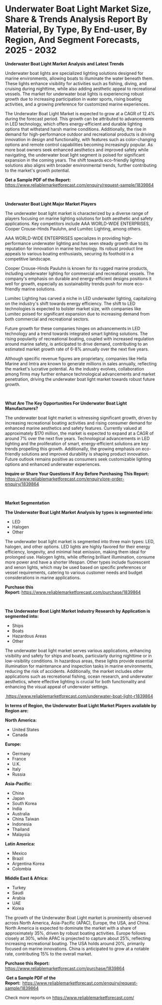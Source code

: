 <p><h1>Underwater Boat Light Market Size, Share & Trends Analysis Report By Material, By Type, By End-user, By Region, And Segment Forecasts, 2025 - 2032</h1></p><p><strong>Underwater Boat Light Market Analysis and Latest Trends</strong></p>
<p><p>Underwater boat lights are specialized lighting solutions designed for marine environments, allowing boats to illuminate the water beneath them. These lights enhance visibility for activities such as fishing, diving, and cruising during nighttime, while also adding aesthetic appeal to recreational vessels. The market for underwater boat lights is experiencing robust growth due to increasing participation in water sports, rising boating activities, and a growing preference for customized marine experiences.</p><p>The Underwater Boat Light Market is expected to grow at a CAGR of 12.4% during the forecast period. This growth can be attributed to advancements in LED technology, which offers energy-efficient and durable lighting options that withstand harsh marine conditions. Additionally, the rise in demand for high-performance outdoor and recreational products is driving innovation in design and functionality, with features such as color-changing options and remote control capabilities becoming increasingly popular. As more boat owners seek enhanced aesthetics and improved safety while navigating, the underwater boat light segment is poised for significant expansion in the coming years. The shift towards eco-friendly lighting solutions also aligns with broader environmental trends, further contributing to the market's growth potential.</p></p>
<p><strong>Get a Sample PDF of the Report:&nbsp;</strong> <a href="https://www.reliablemarketforecast.com/enquiry/request-sample/1839864?utm_campaign=1141&utm_medium=2&utm_source=Github&utm_content=ia&utm_term=10042025&utm_id=underwater-boat-light">https://www.reliablemarketforecast.com/enquiry/request-sample/1839864</a></p>
<p>&nbsp;</p>
<p><strong>Underwater Boat Light Major Market Players</strong></p>
<p><p>The underwater boat light market is characterized by a diverse range of players focusing on marine lighting solutions for both aesthetic and safety applications. Key competitors include AAA WORLD-WIDE ENTERPRISES, Cooper Crouse-Hinds Pauluhn, and Lumitec Lighting, among others. </p><p>AAA WORLD-WIDE ENTERPRISES specializes in providing high-performance underwater lighting and has seen steady growth due to its reputation for innovation in marine technology. Its robust product line appeals to various boating enthusiasts, securing its foothold in a competitive landscape.</p><p>Cooper Crouse-Hinds Pauluhn is known for its rugged marine products, including underwater lighting for commercial and recreational vessels. The company's emphasis on durable and energy-efficient designs positions it well for growth, especially as sustainability trends push for more eco-friendly marine solutions.</p><p>Lumitec Lighting has carved a niche in LED underwater lighting, capitalizing on the industry's shift towards energy efficiency. The shift to LED technologies is expected to bolster market size, with companies like Lumitec poised for significant expansion due to increasing demand from both commercial and recreational sectors.</p><p>Future growth for these companies hinges on advancements in LED technology and a trend towards integrated smart lighting solutions. The rising popularity of recreational boating, coupled with increased regulation around marine safety, is anticipated to drive demand, contributing to an estimated market growth rate of 6-8% annually over the next five years.</p><p>Although specific revenue figures are proprietary, companies like Hella Marine and Imtra are known to generate millions in sales annually, reflecting the market's lucrative potential. As the industry evolves, collaboration among firms may further enhance technological advancements and market penetration, driving the underwater boat light market towards robust future growth.</p></p>
<p>&nbsp;</p>
<p><strong>What Are The Key Opportunities For Underwater Boat Light Manufacturers?</strong></p>
<p><p>The underwater boat light market is witnessing significant growth, driven by increasing recreational boating activities and rising consumer demand for enhanced marine aesthetics and safety features. Currently valued at approximately $170 million, the market is expected to expand at a CAGR of around 7% over the next five years. Technological advancements in LED lighting and the proliferation of smart, energy-efficient solutions are key trends propelling this growth. Additionally, the growing emphasis on eco-friendly solutions and improved durability is shaping product innovation. Future outlook remains positive as consumers seek customizable lighting options and enhanced underwater experiences.</p></p>
<p><strong>Inquire or Share Your Questions If Any Before Purchasing This Report:</strong> <a href="https://www.reliablemarketforecast.com/enquiry/pre-order-enquiry/1839864?utm_campaign=1141&utm_medium=2&utm_source=Github&utm_content=ia&utm_term=10042025&utm_id=underwater-boat-light">https://www.reliablemarketforecast.com/enquiry/pre-order-enquiry/1839864</a></p>
<p>&nbsp;</p>
<p><strong>Market Segmentation</strong></p>
<p><strong>The Underwater Boat Light Market Analysis by types is segmented into:</strong></p>
<p><ul><li>LED</li><li>Halogen</li><li>Other</li></ul></p>
<p><p>The underwater boat light market is segmented into three main types: LED, halogen, and other options. LED lights are highly favored for their energy efficiency, longevity, and minimal heat emission, making them ideal for prolonged use. Halogen lights, while offering brilliant illumination, consume more power and have a shorter lifespan. Other types include fluorescent and xenon lights, which may be used based on specific preferences or vessel requirements, catering to various customer needs and budget considerations in marine applications.</p></p>
<p><strong>Purchase this Report:&nbsp;</strong><a href="https://www.reliablemarketforecast.com/purchase/1839864?utm_campaign=1141&utm_medium=2&utm_source=Github&utm_content=ia&utm_term=10042025&utm_id=underwater-boat-light">https://www.reliablemarketforecast.com/purchase/1839864</a></p>
<p>&nbsp;</p>
<p><strong>The Underwater Boat Light Market Industry Research by Application is segmented into:</strong></p>
<p><ul><li>Ships</li><li>Boats</li><li>Hazardous Areas</li><li>Other</li></ul></p>
<p><p>The underwater boat light market serves various applications, enhancing visibility and safety for ships and boats, particularly during nighttime or in low-visibility conditions. In hazardous areas, these lights provide essential illumination for maintenance and inspection tasks in marine environments, reducing the risk of accidents. Additionally, the market includes other applications such as recreational fishing, ocean research, and underwater aesthetics, where effective lighting is crucial for both functionality and enhancing the visual appeal of underwater settings.</p></p>
<p><a href="https://www.reliablemarketforecast.com/underwater-boat-light-r1839864?utm_campaign=1141&utm_medium=2&utm_source=Github&utm_content=ia&utm_term=10042025&utm_id=underwater-boat-light">&nbsp;https://www.reliablemarketforecast.com/underwater-boat-light-r1839864</a></p>
<p><strong>In terms of Region, the Underwater Boat Light Market Players available by Region are:</strong></p>
<p>
    <p> <strong> North America: </strong>
        <ul>
            <li>United States</li>
            <li>Canada</li>
        </ul>
        </p> 
    <p> <strong> Europe: </strong>
        <ul>
            <li>Germany</li>
            <li>France</li>
            <li>U.K.</li>
            <li>Italy</li>
            <li>Russia</li>
        </ul>
        </p> 
    <p> <strong> Asia-Pacific: </strong>
        <ul>
            <li>China</li>
            <li>Japan</li>
            <li>South Korea</li>
            <li>India</li>
            <li>Australia</li>
            <li>China Taiwan</li>
            <li>Indonesia</li>
            <li>Thailand</li>
            <li>Malaysia</li>
        </ul>
        </p> 
    <p> <strong> Latin America: </strong>
        <ul>
            <li>Mexico</li>
            <li>Brazil</li>
            <li>Argentina Korea</li>
            <li>Colombia</li>
        </ul>
        </p> 
    <p> <strong> Middle East & Africa: </strong>
        <ul>
            <li>Turkey</li>
            <li>Saudi</li>
            <li>Arabia</li>
            <li>UAE</li>
            <li>Korea</li>
        </ul>
    </p>
    </p>
<p><p>The growth of the Underwater Boat Light market is prominently observed across North America, Asia-Pacific (APAC), Europe, the USA, and China. North America is expected to dominate the market with a share of approximately 35%, driven by robust boating activities. Europe follows closely at 30%, while APAC is projected to capture about 25%, reflecting increasing recreational boating. The USA holds around 20%, primarily focused on marine innovations. China is anticipated to grow at a notable rate, contributing 15% to the overall market.</p></p>
<p><strong>Purchase this Report: </strong><a href="https://www.reliablemarketforecast.com/purchase/1839864?utm_campaign=1141&utm_medium=2&utm_source=Github&utm_content=ia&utm_term=10042025&utm_id=underwater-boat-light">https://www.reliablemarketforecast.com/purchase/1839864</a></p>
<p>&nbsp;<strong>Get a Sample PDF of the Report:&nbsp;&nbsp;</strong><a href="https://www.reliablemarketforecast.com/enquiry/request-sample/1839864?utm_campaign=1141&utm_medium=2&utm_source=Github&utm_content=ia&utm_term=10042025&utm_id=underwater-boat-light">https://www.reliablemarketforecast.com/enquiry/request-sample/1839864</a></p>
<p><strong></strong></p>
<p>Check more reports on <a href="https://www.reliablemarketforecast.com/?utm_campaign=1141&utm_medium=2&utm_source=Github&utm_content=ia&utm_term=10042025&utm_id=underwater-boat-light">https://www.reliablemarketforecast.com/</a></p>